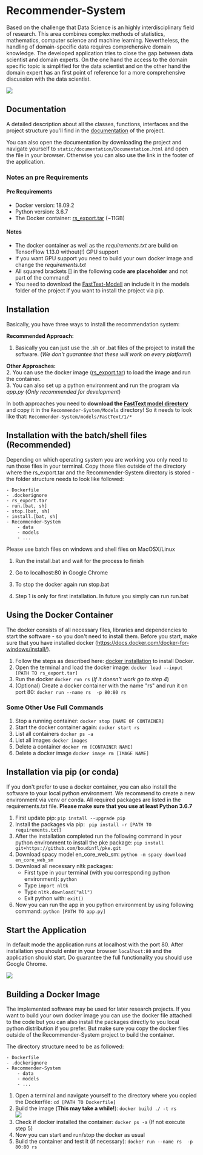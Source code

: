 # Recommender-System

Based on the challenge that Data Science is an highly interdisciplinary field of research. This area combines complex methods of 
statistics, mathematics, computer science and machine learning. Nevertheless, the handling of domain-specific data
requires comprehensive domain knowledge. The developed application tries to close the gap between data scientist and 
domain experts. On the one hand the access to the domain specific topic is simplified for the data scientist and on
the other hand the domain expert has an first point of reference for a more comprehensive discussion with the data scientist.  

![](static/img/git/rs.gif)  


## Documentation
A detailed description about all the classes, functions, interfaces and the project structure you'll find in the 
<a target= "_blank" href="http://wwwpub.zih.tu-dresden.de/~s4945549/documentation//html/index.html">documentation</a> of the project.

You can also open the documentation by  downloading the project and navigate yourself to ``static/documentation/Documentation.html`` and open the file in your browser. Otherwise you can also use the link in the footer of the application.


### Notes an pre Requirements

#### Pre Requirements
- Docker version: 18.09.2
- Python version: 3.6.7
- The Docker container: <a href="https://drive.google.com/file/d/18ko3PpT8OYNRWbGQE9_k9THosr03hVME/view?usp=sharing">rs_export.tar</a> (~11GB)
#### Notes
- The docker container as well as the _requirements.txt_ are build on TensorFlow 1.13.0 without(!) GPU support
- If you want GPU support you need to build your own docker image and change the _requirements.txt_
- All squared brackets [] in the following code __are placeholder__ and not part of the command!
- You need to download the <a href ="https://drive.google.com/drive/folders/1wag4iuSkjn2tgzCYdzVbGB4-rkQdeUge?usp=sharing">FastText-Modell</a>
    an include it in the models folder of the project if you want to install the project via pip. 

## Installation

Basically,  you have three ways to install the recommendation system: 

__Recommended Approach:__
1. Basically you can just use the .sh or .bat files of the project to install the software. 
(_We don't guarantee that these will work on every platform!_)

__Other Approaches:__   
2. You can use the docker image (<a href = "https://drive.google.com/file/d/18ko3PpT8OYNRWbGQE9_k9THosr03hVME/view?usp=sharing">rs_export.tar</a>) to load the image and run the container.  
3. You can also set up a python environment and run the program via _app.py_ (_Only recommended for development_)  

In both approaches you need to __download the <a href="https://drive.google.com/drive/folders/1wag4iuSkjn2tgzCYdzVbGB4-rkQdeUge?usp=sharing">FastText model directory</a>__ and copy it in the ``Recommender-System/Models`` 
directory! So it needs to look like that: ``Recommender-System/models/FastText/1/*``

## Installation with the batch/shell files (__Recommended__)
Depending on which operating system you are working you only need to run those files in your terminal. Copy those files
outside of the directory where the rs_export.tar and the Recommender-System directory is stored - the folder structure 
needs to look like followed: 

```
- Dockerfile
- .dockerignore
- rs_export.tar
- run.[bat, sh]
- stop.[bat, sh]
- install.[bat, sh]
- Recommender-System
    - data
    - models
    - ...
```

Please use batch files on windows and shell files on MacOSX/Linux  
1. Run the install.bat and wait for the process to finish

2. Go to localhost:80 in Google Chrome

3. To stop the docker again run stop.bat

4. Step 1 is only for first installation. In future you simply can run run.bat

## Using the Docker Container
The docker consists of all necessary files, libraries and dependencies to start the software - so you don't need to install them. 
Before you start, make sure that you have installed docker (https://docs.docker.com/docker-for-windows/install/). 

1. Follow the steps as described here: <a href="https://docs.docker.com/docker-for-windows/install/">docker installation</a> to install Docker. 
2. Open the terminal and load the docker image: ```docker load --input [PATH TO rs_export.tar] ```  
3. Run the docker ```docker run rs``` (_If it doesn't work go to step 4_) 
4. (Optional) Create a docker container with the name "rs" and run it on port 80: ```docker run --name rs  -p 80:80 rs```

### Some Other Use Full Commands
1. Stop a running container: ```docker stop [NAME OF CONTAINER]``` 
2. Start the docker container again: ```docker start rs```
3. List all containers ``docker ps -a``
4. List all images ``docker images``
5. Delete a container ``docker rm [CONTAINER NAME]``
6. Delete a docker image ``docker image rm [IMAGE NAME]``


## Installation via pip (or conda)
If you don't prefer to use a docker container, you can also install the software to your local python environment. 
We recommend to create a new environment via venv or conda. All required packages are listed in the requirements.txt file. 
__Please make sure that you use at least Python 3.6.7__

1. First update pip: ``pip install --upgrade pip``
2. Install the packages via pip: `` pip install -r [PATH TO requirements.txt]`` 
3. After the installation completed run the following command in your python environment to install the pke package: 
    ``pip install git+https://github.com/boudinfl/pke.git``
4. Download spacy model en_core_web_sm: 
    ``python -m spacy download en_core_web_sm``    
5. Download all necessary nltk packages: 
    * First type in your terminal (with you corresponding python environment): ``python``
    * Type ``import nltk``
    * Type ``nltk.download("all")``
    * Exit python with: ``exit()``
6. Now you can run the app in you python environment by using following command: ``python [PATH TO app.py]``


## Start the Application
In default mode the application runs at localhost with the port 80. After installation you should enter in your 
browser ``localhost:80`` and the application should start. Do guarantee the full functionality you should use Google Chrome. 

![](static/img/git/start_docker.gif)

## Building a Docker Image
The implemented software may be used for later research projects. If you want to build your own docker image you can use
the docker file attached to the code but you can also install the packages directly to you local python distribution if you prefer.
But make sure you copy the docker files outside of the Recommender-System project to build the container. 

The directory structure need to be as followed: 

```
- Dockerfile
- .dockerignore
- Recommender-System
    - data
    - models
    - ...
```

1. Open a terminal and navigate yourself to the directory where you copied the Dockerfile: ``cd [PATH TO Dockerfile]``  
2. Build the image (__This may take a while!__): ```docker build ./ -t rs```  
![](static/img/git/build_docker.gif)  
3. Check if docker installed the container: ``docker ps -a`` (If not execute step 5)  
4. Now you can start and run/stop the docker as usual  
5. Build the container and test it (if necessary): ``docker run --name rs  -p 80:80 rs``  
